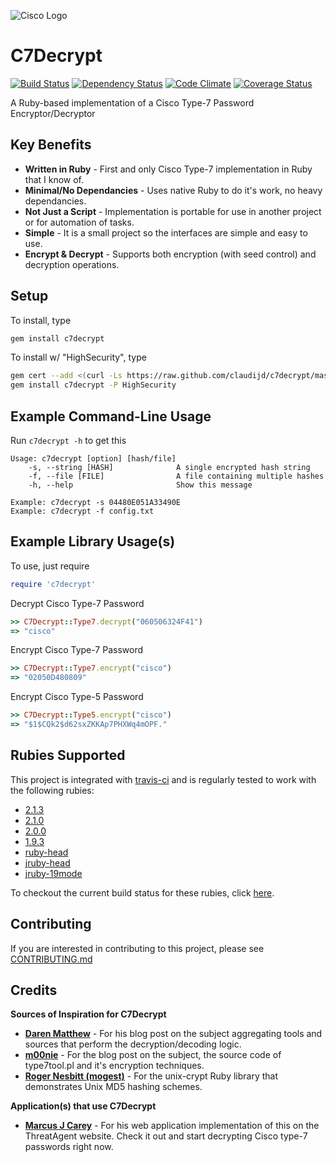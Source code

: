 ![Cisco Logo](https://github.com/claudijd/c7decrypt/blob/master/images/cisco.jpeg?raw=true)

# C7Decrypt

[![Build Status](https://secure.travis-ci.org/claudijd/c7decrypt.png)](http://travis-ci.org/claudijd/c7decrypt)
[![Dependency Status](https://gemnasium.com/claudijd/c7decrypt.png)](https://gemnasium.com/claudijd/c7decrypt)
[![Code Climate](https://codeclimate.com/github/claudijd/c7decrypt.png)](https://codeclimate.com/github/claudijd/c7decrypt)
[![Coverage Status](https://coveralls.io/repos/github/claudijd/c7decrypt/badge.svg?branch=master)](https://coveralls.io/github/claudijd/c7decrypt?branch=master)

A Ruby-based implementation of a Cisco Type-7 Password Encryptor/Decryptor

## Key Benefits

- **Written in Ruby** - First and only Cisco Type-7 implementation in Ruby that I know of.
- **Minimal/No Dependancies** - Uses native Ruby to do it's work, no heavy dependancies.
- **Not Just a Script** - Implementation is portable for use in another project or for automation of tasks.
- **Simple** - It is a small project so the interfaces are simple and easy to use.
- **Encrypt & Decrypt** - Supports both encryption (with seed control) and decryption operations.

## Setup

To install, type

```bash
gem install c7decrypt
```

To install w/ "HighSecurity", type

```bash
gem cert --add <(curl -Ls https://raw.github.com/claudijd/c7decrypt/master/certs/claudijd.pem)
gem install c7decrypt -P HighSecurity
```

## Example Command-Line Usage

Run `c7decrypt -h` to get this

    Usage: c7decrypt [option] [hash/file]
        -s, --string [HASH]              A single encrypted hash string
        -f, --file [FILE]                A file containing multiple hashes
        -h, --help                       Show this message

    Example: c7decrypt -s 04480E051A33490E
    Example: c7decrypt -f config.txt

## Example Library Usage(s)

To use, just require

```ruby
require 'c7decrypt'
```

Decrypt Cisco Type-7 Password

```ruby
>> C7Decrypt::Type7.decrypt("060506324F41")
=> "cisco"
```
Encrypt Cisco Type-7 Password

```ruby
>> C7Decrypt::Type7.encrypt("cisco")
=> "02050D480809"
```

Encrypt Cisco Type-5 Password

```ruby
>> C7Decrypt::Type5.encrypt("cisco")
=> "$1$CQk2$d62sxZKKAp7PHXWq4mOPF."
```

## Rubies Supported

This project is integrated with [travis-ci](http://about.travis-ci.org/) and is regularly tested to work with the following rubies:

* [2.1.3](https://github.com/ruby/ruby/tree/ruby_2_1)
* [2.1.0](https://github.com/ruby/ruby/tree/ruby_2_1)
* [2.0.0](https://github.com/ruby/ruby/tree/ruby_2_0_0)
* [1.9.3](https://github.com/ruby/ruby/tree/ruby_1_9_3)
* [ruby-head](https://github.com/ruby/ruby)
* [jruby-head](http://jruby.org/)
* [jruby-19mode](http://jruby.org/)

To checkout the current build status for these rubies, click [here](https://travis-ci.org/#!/claudijd/c7decrypt).

## Contributing

If you are interested in contributing to this project, please see [CONTRIBUTING.md](https://github.com/claudijd/c7decrypt/blob/master/CONTRIBUTING.md)

## Credits

**Sources of Inspiration for C7Decrypt**

- [**Daren Matthew**](http://mccltd.net/blog/?p=1034) - For his blog post on the subject aggregating tools and sources that perform the decryption/decoding logic.
- [**m00nie**](http://www.m00nie.com/2011/09/cisco-type-7-password-decryption-and-encryption-with-perl/) - For the blog post on the subject, the source code of type7tool.pl and it's encryption techniques.
- [**Roger Nesbitt (mogest)**](https://github.com/mogest/unix-crypt) - For the unix-crypt Ruby library that demonstrates Unix MD5 hashing schemes.

**Application(s) that use C7Decrypt**

- [**Marcus J Carey**](https://www.threatagent.com/c7) - For his web application implementation of this on the ThreatAgent website. Check it out and start decrypting Cisco type-7 passwords right now.
